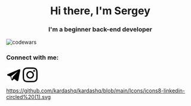 <h1 align="center">Hi there, I'm Sergey </h1>
<h3 align="center">I'm a beginner back-end developer</h3>

![codewars](https://www.codewars.com/users/Kardashq/badges/small)

### Connect with me:
<p align="left">
<a href="https://t.me/kardashq" target="blank"><img align="center" src="https://raw.githubusercontent.com/kardashq/kardashq/d8d60795308e815aea021b57aba6b58210d5f422/Icons/icons8-%D1%82%D0%B5%D0%BB%D0%B5%D0%B3%D1%80%D0%B0%D0%BC%D0%BC%D0%B0-app.svg" alt="kardashq" height="40" width="40" /></a>
<a href="https://www.instagram.com/kardashq/" target="blank"><img align="center" src="https://raw.githubusercontent.com/kardashq/kardashq/0a263d2557b78fb8c4ddaea3489f614ca3de2c0e/Icons/instagram.svg" alt="kardashq" height="40" width="40" /></a>


https://github.com/kardashq/kardashq/blob/main/Icons/icons8-linkedin-circled%20(1).svg
